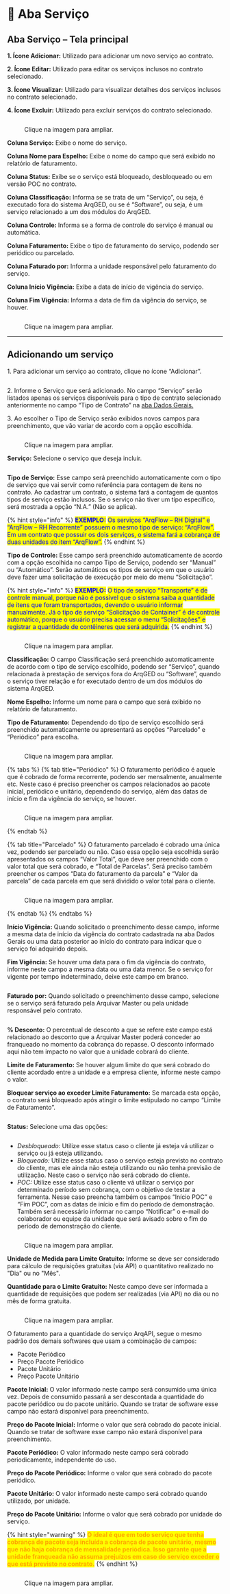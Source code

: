 # 🔹 Aba Serviço

## Aba Serviço – Tela principal

**1. Ícone Adicionar:** Utilizado para adicionar um novo serviço ao contrato.  &#x20;

**2. Ícone Editar:** Utilizado para editar os serviços inclusos no contrato selecionado.  &#x20;

**3. Ícone Visualizar:** Utilizado para visualizar detalhes dos serviços inclusos no contrato selecionado.  &#x20;

**4. Ícone Excluir:** Utilizado para excluir serviços do contrato selecionado.&#x20;

<figure><img src="../../../.gitbook/assets/servicos01.png" alt=""><figcaption><p>Clique na imagem para ampliar.</p></figcaption></figure>

**Coluna Serviço:** Exibe o nome do serviço.&#x20;

**Coluna Nome para Espelho:** Exibe o nome do campo que será exibido no relatório de faturamento.&#x20;

**Coluna Status:** Exibe se o serviço está bloqueado, desbloqueado ou em versão POC no contrato.&#x20;

**Coluna Classificação:** Informa se se trata de um “Serviço”, ou seja, é executado fora do sistema ArqGED, ou se é “Software”, ou seja, é um serviço relacionado a um dos módulos do ArqGED.&#x20;

**Coluna Controle:** Informa se a forma de controle do serviço é manual ou automática. &#x20;

**Coluna Faturamento:** Exibe o tipo de faturamento do serviço, podendo ser periódico ou parcelado. &#x20;

**Coluna Faturado por:** Informa a unidade responsável pelo faturamento do serviço.&#x20;

**Coluna Início Vigência:** Exibe a data de início de vigência do serviço. &#x20;

**Coluna Fim Vigência:** Informa a data de fim da vigência do serviço, se houver.&#x20;

<figure><img src="../../../.gitbook/assets/servicos02.png" alt=""><figcaption><p>Clique na imagem para ampliar.</p></figcaption></figure>

***

## Adicionando  um serviço

1\. Para adicionar um serviço ao contrato, clique no ícone “Adicionar”.

<figure><img src="../../../.gitbook/assets/servicos03.png" alt=""><figcaption></figcaption></figure>

2\. Informe o Serviço que será adicionado. No campo “Serviço” serão listados apenas os serviços disponíveis para o tipo de contrato selecionado anteriormente no campo “Tipo de Contrato” na [aba Dados Gerais. ](../aba-dados-gerais.md)

3\. Ao escolher o Tipo de Serviço serão exibidos novos campos para preenchimento, que vão variar de acordo com a opção escolhida.&#x20;

<figure><img src="../../../.gitbook/assets/servicos04.png" alt=""><figcaption><p>Clique na imagem para ampliar.</p></figcaption></figure>

**Serviço:** Selecione o serviço que deseja incluir.

<figure><img src="../../../.gitbook/assets/servicos05.png" alt=""><figcaption></figcaption></figure>

**Tipo de Serviço:** Esse campo será preenchido automaticamente com o tipo de serviço que vai servir como referência para contagem de itens no contrato. Ao cadastrar um contrato, o sistema fará a contagem de quantos tipos de serviço estão inclusos. Se o serviço não tiver um tipo específico, será mostrada a opção “N.A.” (Não se aplica).

{% hint style="info" %}
<mark style="color:blue;">**EXEMPLO:**</mark> <mark style="color:blue;"></mark><mark style="color:blue;">Os serviços “ArqFlow – RH Digital” e “ArqFlow – RH Recorrente” possuem o mesmo tipo de serviço: “ArqFlow”. Em um contrato que possuir os dois serviços, o sistema fará a cobrança de duas unidades do item “ArqFlow”.</mark>
{% endhint %}

**Tipo de Controle:** Esse campo será preenchido automaticamente de acordo com a opção escolhida no campo Tipo de Serviço, podendo ser “Manual” ou “Automático”. Serão automáticos os tipos de serviço em que o usuário deve fazer uma solicitação de execução por meio do menu “Solicitação”.

{% hint style="info" %}
<mark style="color:blue;">**EXEMPLO:**</mark> <mark style="color:blue;"></mark><mark style="color:blue;">O tipo de serviço “Transporte” é de controle manual, porque não é possível que o sistema saiba a quantidade de itens que foram transportados, devendo o usuário informar manualmente. Já o tipo de serviço “Solicitação de Container” é de controle automático, porque o usuário precisa acessar o menu “Solicitações” e registrar a quantidade de contêineres que será adquirida.</mark>
{% endhint %}

<figure><img src="../../../.gitbook/assets/servicos06.png" alt=""><figcaption><p>Clique na imagem para ampliar.</p></figcaption></figure>

**Classificação:** O campo Classificação será preenchido automaticamente de acordo com o tipo de serviço escolhido, podendo ser “Serviço”, quando relacionada à prestação de serviços fora do ArqGED ou “Software”, quando o serviço tiver relação e for executado dentro de um dos módulos do sistema ArqGED.&#x20;

**Nome Espelho:** Informe um nome para o campo que será exibido no relatório de faturamento.&#x20;

**Tipo de Faturamento:** Dependendo do tipo de serviço escolhido será preenchido automaticamente ou apresentará as opções “Parcelado” e “Periódico” para escolha.

<figure><img src="../../../.gitbook/assets/servicos07.png" alt=""><figcaption><p>Clique na imagem para ampliar.</p></figcaption></figure>

{% tabs %}
{% tab title="Periódico" %}
O faturamento periódico é aquele que é cobrado de forma recorrente, podendo ser mensalmente, anualmente etc. Neste caso é preciso preencher os campos relacionados ao pacote inicial, periódico e unitário, dependendo do serviço, além das datas de início e fim da vigência do serviço, se houver.

<figure><img src="../../../.gitbook/assets/servicos08.png" alt=""><figcaption><p>Clique na imagem para ampliar.</p></figcaption></figure>
{% endtab %}

{% tab title="Parcelado" %}
O faturamento parcelado é cobrado uma única vez, podendo ser parcelado ou não. Caso essa opção seja escolhida serão apresentados os campos “Valor Total”, que deve ser preenchido com o valor total que será cobrado, e “Total de Parcelas”. Será preciso também preencher os campos “Data do faturamento da parcela” e “Valor da parcela” de cada parcela em que será dividido o valor total para o cliente.

<figure><img src="../../../.gitbook/assets/servicos09.png" alt=""><figcaption><p>Clique na imagem para ampliar.</p></figcaption></figure>
{% endtab %}
{% endtabs %}

**Início Vigência:** Quando solicitado o preenchimento desse campo, informe a mesma data de início da vigência do contrato cadastrada na aba Dados Gerais ou uma data posterior ao início do contrato para indicar que o serviço foi adquirido depois.&#x20;

**Fim Vigência:** Se houver uma data para o fim da vigência do contrato, informe neste campo a mesma data ou uma data menor. Se o serviço for vigente por tempo indeterminado, deixe este campo em branco.&#x20;

<figure><img src="../../../.gitbook/assets/servicos10.png" alt=""><figcaption></figcaption></figure>

**Faturado por:** Quando solicitado o preenchimento desse campo, selecione se o serviço será faturado pela Arquivar Master ou pela unidade responsável pelo contrato.

<figure><img src="../../../.gitbook/assets/servicos11.png" alt=""><figcaption></figcaption></figure>

**% Desconto:** O percentual de desconto a que se refere este campo está relacionado ao desconto que a Arquivar Master poderá conceder ao franqueado no momento da cobrança do repasse. O desconto informado aqui não tem impacto no valor que a unidade cobrará do cliente.&#x20;

**Limite de Faturamento:** Se houver algum limite do que será cobrado do cliente acordado entre a unidade e a empresa cliente, informe neste campo o valor. &#x20;

**Bloquear serviço ao exceder Limite Faturamento:** Se marcada esta opção, o contrato será bloqueado após atingir o limite estipulado no campo “Limite de Faturamento”. &#x20;

<figure><img src="../../../.gitbook/assets/servicos12.png" alt=""><figcaption></figcaption></figure>

**Status:** Selecione uma das opções:

<figure><img src="../../../.gitbook/assets/servicos13.png" alt=""><figcaption></figcaption></figure>

* _Desbloqueado:_ Utilize esse status caso o cliente já esteja vá utilizar o serviço ou já esteja utilizando.&#x20;
* _Bloqueado:_ Utilize esse status caso o serviço esteja previsto no contrato do cliente, mas ele ainda não esteja utilizando ou não tenha previsão de utilização. Neste caso o serviço não será cobrado do cliente.&#x20;
* _POC:_ Utilize esse status caso o cliente vá utilizar o serviço por determinado período sem cobrança, com o objetivo de testar a ferramenta. Nesse caso preencha também os campos “Início POC” e “Fim POC”, com as datas de início e fim do período de demonstração. Também será necessário informar no campo “Notificar” o e-mail do colaborador ou equipe da unidade que será avisado sobre o fim do período de demonstração do cliente.&#x20;

<figure><img src="../../../.gitbook/assets/servicos14.png" alt=""><figcaption><p>Clique na imagem para ampliar.</p></figcaption></figure>

**Unidade de Medida para Limite Gratuito:** Informe se deve ser considerado para cálculo de requisições gratuitas (via API) o quantitativo realizado no "Dia" ou no "Mês".

**Quantidade para o Limite Gratuito:** Neste campo deve ser informada a quantidade de requisições que podem ser realizadas (via API) no dia ou no mês de forma gratuita.

<figure><img src="../../../.gitbook/assets/image (1) (1).png" alt=""><figcaption><p>Clique na imagem para ampliar.</p></figcaption></figure>

O faturamento para a quantidade do serviço ArqAPI, segue o mesmo padrão dos demais softwares que usam a combinação de campos: &#x20;

* Pacote Periódico&#x20;
* Preço Pacote Periódico&#x20;
* Pacote Unitário&#x20;
* Preço Pacote Unitário&#x20;

**Pacote Inicial:** O valor informado neste campo será consumido uma única vez. Depois de consumido passará a ser descontada a quantidade do pacote periódico ou do pacote unitário. Quando se tratar de software esse campo não estará disponível para preenchimento.

**Preço do Pacote Inicial:** Informe o valor que será cobrado do pacote inicial. Quando se tratar de software esse campo não estará disponível para preenchimento.

**Pacote Periódico:** O valor informado neste campo será cobrado periodicamente, independente do uso.&#x20;

**Preço do Pacote Periódico:** Informe o valor que será cobrado do pacote periódico. &#x20;

**Pacote Unitário:** O valor informado neste campo será cobrado quando utilizado, por unidade. &#x20;

**Preço do Pacote Unitário:** Informe o valor que será cobrado por unidade do serviço. &#x20;

{% hint style="warning" %}
<mark style="color:orange;">**O ideal é que em todo serviço que tenha cobrança de pacote seja incluída a cobrança de pacote unitário, mesmo que não haja cobrança de mensalidade periódica. Isso garante que a unidade franqueada não assuma prejuízos em  caso do serviço exceder o que está previsto no contrato.**</mark>
{% endhint %}

<figure><img src="../../../.gitbook/assets/servicos15.png" alt=""><figcaption><p>Clique na imagem para ampliar.</p></figcaption></figure>

